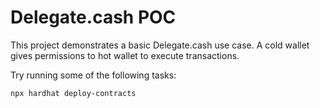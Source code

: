 # Delegate.cash POC

This project demonstrates a basic Delegate.cash use case. A cold wallet gives permissions to hot wallet to execute transactions.

Try running some of the following tasks:

```shell
npx hardhat deploy-contracts
```
